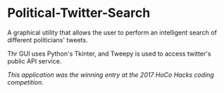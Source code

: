 # Political-Twitter-Search
A graphical utility that allows the user to perform an intelligent search of different politicians' tweets.

Thr GUI uses Python's Tkinter, and Tweepy is used to access twitter's public API service.

*This application was the winning entry at the 2017 HoCo Hacks coding competition.*

